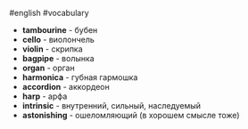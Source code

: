 #english #vocabulary 
- **tambourine** - бубен
- **cello** - виолончель
- **violin** - скрипка
- **bagpipe** - волынка
- **organ**  - орган
- **harmonica** - губная гармошка
- **accordion** - аккордеон
- **harp** - арфа
- **intrinsic** - внутренний, сильный, наследуемый
- **astonishing** - ошеломляющий (в хорошем смысле тоже)